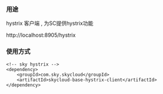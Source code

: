 ### 用途
hystrix 客户端 , 为SC提供hystrix功能

http://localhost:8905/hystrix

### 使用方式

```
<!-- sky hystrix -->
<dependency>
    <groupId>com.sky.skycloud</groupId>
    <artifactId>skycloud-base-hystrix-client</artifactId>
</dependency>

```